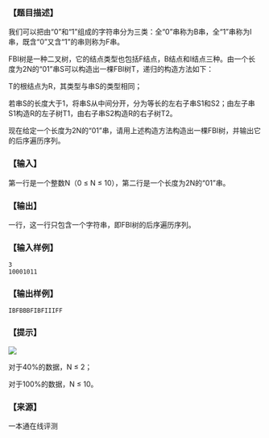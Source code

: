 ### 【题目描述】

我们可以把由“0”和“1”组成的字符串分为三类：全“0”串称为B串，全“1”串称为I串，既含“0”又含“1”的串则称为F串。

FBI树是一种二叉树，它的结点类型也包括F结点，B结点和I结点三种。由一个长度为2N的“01”串S可以构造出一棵FBI树T，递归的构造方法如下：

T的根结点为R，其类型与串S的类型相同；

若串S的长度大于1，将串S从中间分开，分为等长的左右子串S1和S2；由左子串S1构造R的左子树T1，由右子串S2构造R的右子树T2。

现在给定一个长度为2N的“01”串，请用上述构造方法构造出一棵FBI树，并输出它的后序遍历序列。

### 【输入】

第一行是一个整数N（0 ≤ N ≤ 10），第二行是一个长度为2N的“01”串。

### 【输出】

一行，这一行只包含一个字符串，即FBI树的后序遍历序列。

### 【输入样例】

```
3
10001011
```

### 【输出样例】

```
IBFBBBFIBFIIIFF
```

### 【提示】

![](pic/1365.gif)

对于40%的数据，N ≤ 2；

对于100%的数据，N ≤ 10。


 ### 【来源】

 一本通在线评测 